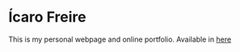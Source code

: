 # Ícaro Freire

This is my personal webpage and online portfolio. Available in [here](ivfreire.github.io)
